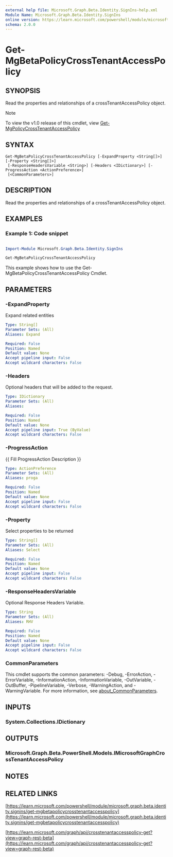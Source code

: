 ```yaml
---
external help file: Microsoft.Graph.Beta.Identity.SignIns-help.xml
Module Name: Microsoft.Graph.Beta.Identity.SignIns
online version: https://learn.microsoft.com/powershell/module/microsoft.graph.beta.identity.signins/get-mgbetapolicycrosstenantaccesspolicy
schema: 2.0.0
---
```


# Get-MgBetaPolicyCrossTenantAccessPolicy

## SYNOPSIS
Read the properties and relationships of a crossTenantAccessPolicy object.

> [!NOTE]
> To view the v1.0 release of this cmdlet, view [Get-MgPolicyCrossTenantAccessPolicy](/powershell/module/Microsoft.Graph.Identity.SignIns/Get-MgPolicyCrossTenantAccessPolicy?view=graph-powershell-1.0)

## SYNTAX

```
Get-MgBetaPolicyCrossTenantAccessPolicy [-ExpandProperty <String[]>] [-Property <String[]>]
 [-ResponseHeadersVariable <String>] [-Headers <IDictionary>] [-ProgressAction <ActionPreference>]
 [<CommonParameters>]
```

## DESCRIPTION
Read the properties and relationships of a crossTenantAccessPolicy object.

## EXAMPLES
### Example 1: Code snippet

```powershell

Import-Module Microsoft.Graph.Beta.Identity.SignIns

Get-MgBetaPolicyCrossTenantAccessPolicy

```
This example shows how to use the Get-MgBetaPolicyCrossTenantAccessPolicy Cmdlet.


## PARAMETERS

### -ExpandProperty
Expand related entities

```yaml
Type: String[]
Parameter Sets: (All)
Aliases: Expand

Required: False
Position: Named
Default value: None
Accept pipeline input: False
Accept wildcard characters: False
```

### -Headers
Optional headers that will be added to the request.

```yaml
Type: IDictionary
Parameter Sets: (All)
Aliases:

Required: False
Position: Named
Default value: None
Accept pipeline input: True (ByValue)
Accept wildcard characters: False
```

### -ProgressAction
{{ Fill ProgressAction Description }}

```yaml
Type: ActionPreference
Parameter Sets: (All)
Aliases: proga

Required: False
Position: Named
Default value: None
Accept pipeline input: False
Accept wildcard characters: False
```

### -Property
Select properties to be returned

```yaml
Type: String[]
Parameter Sets: (All)
Aliases: Select

Required: False
Position: Named
Default value: None
Accept pipeline input: False
Accept wildcard characters: False
```

### -ResponseHeadersVariable
Optional Response Headers Variable.

```yaml
Type: String
Parameter Sets: (All)
Aliases: RHV

Required: False
Position: Named
Default value: None
Accept pipeline input: False
Accept wildcard characters: False
```

### CommonParameters
This cmdlet supports the common parameters: -Debug, -ErrorAction, -ErrorVariable, -InformationAction, -InformationVariable, -OutVariable, -OutBuffer, -PipelineVariable, -Verbose, -WarningAction, and -WarningVariable. For more information, see [about_CommonParameters](http://go.microsoft.com/fwlink/?LinkID=113216).

## INPUTS

### System.Collections.IDictionary
## OUTPUTS

### Microsoft.Graph.Beta.PowerShell.Models.IMicrosoftGraphCrossTenantAccessPolicy
## NOTES

## RELATED LINKS

[https://learn.microsoft.com/powershell/module/microsoft.graph.beta.identity.signins/get-mgbetapolicycrosstenantaccesspolicy](https://learn.microsoft.com/powershell/module/microsoft.graph.beta.identity.signins/get-mgbetapolicycrosstenantaccesspolicy)

[https://learn.microsoft.com/graph/api/crosstenantaccesspolicy-get?view=graph-rest-beta](https://learn.microsoft.com/graph/api/crosstenantaccesspolicy-get?view=graph-rest-beta)




